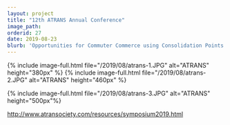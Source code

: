 ```yaml
---
layout: project
title: "12th ATRANS Annual Conference"
image_path: 
orderid: 27
date: 2019-08-23
blurb: 'Opportunities for Commuter Commerce using Consolidation Points and MaaS Platform in Singapore'
---
```


{% include image-full.html file="/2019/08/atrans-1.JPG" alt="ATRANS" height="380px" %}
{% include image-full.html file="/2019/08/atrans-2.JPG" alt="ATRANS" height="460px" %}
<!--more-->
{% include image-full.html file="/2019/08/atrans-3.JPG" alt="ATRANS"  height="500px"%}

http://www.atransociety.com/resources/symposium2019.html